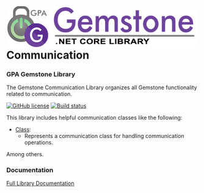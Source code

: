 <img align="right" src="img/gemstone-wide-600.png" alt="gemstone logo">

# Communication
### GPA Gemstone Library

The Gemstone Communication Library organizes all Gemstone functionality related to communication.

[![GitHub license](https://img.shields.io/github/license/gemstone/communication?color=4CC61E)](https://github.com/gemstone/communication/blob/master/LICENSE)
[![Build status](https://ci.appveyor.com/api/projects/status/ury75mtaq7tj1sp0?svg=true)](https://ci.appveyor.com/project/ritchiecarroll/communication)

This library includes helpful communication classes like the following:

* [Class](https://gemstone.github.io/communication/help/html/T_gemstone_communication_Class.htm):
  * Represents a communication class for handling communication operations.

Among others.

### Documentation
[Full Library Documentation](https://gemstone.github.io/communication/help)